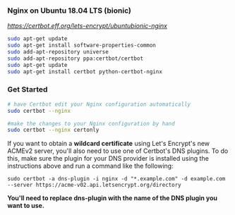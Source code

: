 


### Nginx on Ubuntu 18.04 LTS (bionic)
*https://certbot.eff.org/lets-encrypt/ubuntubionic-nginx*
```bash
sudo apt-get update
sudo apt-get install software-properties-common
sudo add-apt-repository universe
sudo add-apt-repository ppa:certbot/certbot
sudo apt-get update
sudo apt-get install certbot python-certbot-nginx
```


### Get Started

```bash
# have Certbot edit your Nginx configuration automatically
sudo certbot --nginx

#make the changes to your Nginx configuration by hand
sudo certbot --nginx certonly
```
If you want to obtain a **wildcard certificate** using Let's Encrypt's new ACMEv2 server, you'll also need to use one of Certbot's DNS plugins. 
To do this, make sure the plugin for your DNS provider is installed using the instructions above and run a command like the following:
```
sudo certbot -a dns-plugin -i nginx -d "*.example.com" -d example.com --server https://acme-v02.api.letsencrypt.org/directory
```
**You'll need to replace dns-plugin with the name of the DNS plugin you want to use.**
